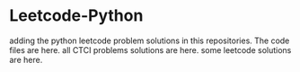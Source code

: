 # Leetcode-Python
adding the python leetcode problem solutions in this repositories. 
The code files are here.
all CTCI problems solutions are here.
some leetcode solutions are here.

















































































































































































































































































































































































































































































































